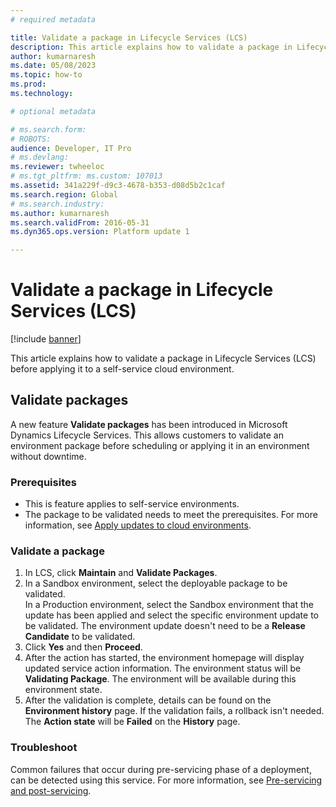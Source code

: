 ```yaml
---
# required metadata

title: Validate a package in Lifecycle Services (LCS)
description: This article explains how to validate a package in Lifecycle Services (LCS) before applying it to a self-service cloud environment.
author: kumarnaresh
ms.date: 05/08/2023
ms.topic: how-to
ms.prod: 
ms.technology: 

# optional metadata

# ms.search.form: 
# ROBOTS: 
audience: Developer, IT Pro
# ms.devlang: 
ms.reviewer: twheeloc
# ms.tgt_pltfrm: ms.custom: 107013
ms.assetid: 341a229f-d9c3-4678-b353-d08d5b2c1caf
ms.search.region: Global
# ms.search.industry: 
ms.author: kumarnaresh
ms.search.validFrom: 2016-05-31
ms.dyn365.ops.version: Platform update 1

---
```


# Validate a package in Lifecycle Services (LCS)

[!include [banner](../includes/banner.md)]

This article explains how to validate a package in Lifecycle Services (LCS) before applying it to a self-service cloud environment.

## Validate packages

A new feature **Validate packages** has been introduced in Microsoft Dynamics Lifecycle Services. This allows customers to validate an environment package before scheduling or applying it in an environment 
without downtime.

### Prerequisites
 - This is feature applies to self-service environments.
 - The package to be validated needs to meet the prerequisites. For more information, see [Apply updates to cloud environments](apply-deployable-package-system.md#prerequisite-steps).

### Validate a package
1. In LCS, click **Maintain** and **Validate Packages**.
2. In a Sandbox environment, select the deployable package to be validated.  
In a Production environment, select the Sandbox environment that the update has been applied and select the specific environment update to be validated. The environment update doesn't need to be a **Release Candidate** to be validated.
3. Click **Yes** and then **Proceed**.
4.	After the action has started, the environment homepage will display updated service action information. The environment status will be **Validating Package**. The environment will be available during this environment state.
5. After the validation is complete, details can be found on the **Environment history** page. If the validation fails, a rollback isn't needed. The **Action state** will be **Failed** on the **History** page.

### Troubleshoot

Common failures that occur during pre-servicing phase of a deployment, can be detected using this service. For more information, see [Pre-servicing and post-servicing](/lifecycle-services/pre-post-servicing.md#common-failures).
